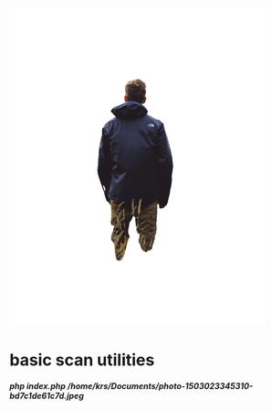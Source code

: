 ![Screenshot](screenshot.png)
# basic scan utilities
##### php index.php /home/krs/Documents/photo-1503023345310-bd7c1de61c7d.jpeg

